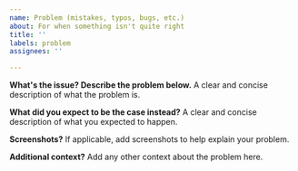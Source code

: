 ```yaml
---
name: Problem (mistakes, typos, bugs, etc.)
about: For when something isn't quite right
title: ''
labels: problem
assignees: ''

---
```


**What's the issue? Describe the problem below.**
A clear and concise description of what the problem is.

**What did you expect to be the case instead?**
A clear and concise description of what you expected to happen.

**Screenshots?**
If applicable, add screenshots to help explain your problem.

**Additional context?**
Add any other context about the problem here.
